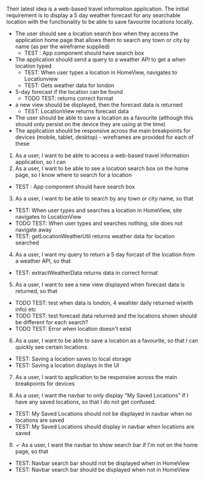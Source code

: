 Their latest idea is a web-based travel information application. The initial requirement is to display a 5 day weather forecast for any searchable location with the functionality to be able to save favourite locations locally.

- The user should see a location search box when they access the application home page that allows them to search any town or city by name (as per the wireframe supplied)
  - TEST : App component should have search box
- The application should send a query to a weather API to get a when location typed
  - TEST: When user types a location in HomeView, navigates to Locationview
  - TEST: Gets weather data for london
- 5-day forecast if the location can be found
  - TODO TEST: returns correct format
- a new view should be displayed, then the forecast data is returned
  - TEST: LocationView returns forecast data
- The user should be able to save a location as a favourite (although this should only persist on the device they are using at the time)
- The application should be responsive across the main breakpoints for devices (mobile, tablet, desktop) - wireframes are provided for each of these

1. As a user, I want to be able to access a web-based travel information application, so I can
2. As a user, I want to be able to see a location search box on the home page, so I know where to search for a location

- TEST : App component should have search box

3. As a user, I want to be able to search by any town or city name, so that

- TEST: When user types and searches a location in HomeView, site navigates to LocationView
- TODO TEST: When user types and searches nothing, site does not navigate away
- TEST: getLocationWeatherUtil returns weather data for location searched

4. As a user, I want my query to return a 5 day forcast of the location from a weather API, so that

- TEST: extractWeatherData returns data in correct format

5. As a user, I want to see a new view displayed when forecast data is returned, so that

- TODO TEST: test when data is london, 4 weahter daily returned w(with info) etc
- TODO TEST: test forecast data returned and the locations shown should be different for each search?
- TODO TEST: Error when location doesn't exist

6. As a user, I want to be able to save a location as a favourite, so that I can quickly see certain locations.

- TEST: Saving a location saves to local storage
- TEST: Saving a location displays in the UI

7. As a user, I want to application to be responsive across the main breakpoints for devices

8. As a user, I want the navbar to only display "My Saved Locations" if I have any saved locations, so that I do not get confused.

- TEST: My Saved Locations should not be displayed in navbar when no locations are saved
- TEST: My Saved Locations should display in navbar when locations are saved

9. ✓ As a user, I want the navbar to show search bar if I'm not on the home page, so that

- TEST: Navbar search bar should not be displayed when in HomeView
- TEST: Navbar search bar should be displayed when not in HomeView
